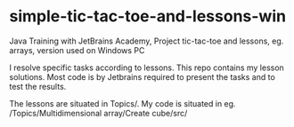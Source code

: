 # simple-tic-tac-toe-and-lessons-win
Java Training with JetBrains Academy, Project tic-tac-toe and lessons, eg. arrays, version used on Windows PC

I resolve specific tasks according to lessons. This repo contains my lesson solutions.
Most code is by Jetbrains required to present the tasks and to test the results.

The lessons are situated in Topics/.
My code is situated in eg. /Topics/Multidimensional array/Create cube/src/
